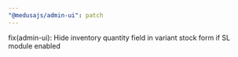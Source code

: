 ```yaml
---
"@medusajs/admin-ui": patch
---
```


fix(admin-ui): Hide inventory quantity field in variant stock form if SL module enabled
